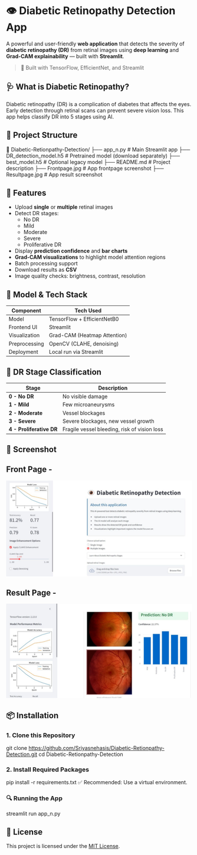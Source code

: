 # 👁️ Diabetic Retinopathy Detection App

A powerful and user-friendly **web application** that detects the severity of **diabetic retinopathy (DR)** from retinal images using **deep learning** and **Grad-CAM explainability** — built with **Streamlit**.

> 🧠 Built with TensorFlow, EfficientNet, and Streamlit

## 🩺 What is Diabetic Retinopathy?

Diabetic retinopathy (DR) is a complication of diabetes that affects the eyes. Early detection through retinal scans can prevent severe vision loss. This app helps classify DR into 5 stages using AI.

## 📁 Project Structure

📁 Diabetic-Retionpathy-Detection/
├── app_n.py # Main Streamlit app
├── DR_detection_model.h5 # Pretrained model (download separately)
├── best_model.h5 # Optional legacy model
├── README.md # Project description
├── Frontpage.jpg # App frontpage screenshot
├── Resultpage.jpg # App result screenshot

## 🚀 Features

- Upload **single** or **multiple** retinal images
- Detect DR stages:
  - No DR
  - Mild
  - Moderate
  - Severe
  - Proliferative DR
- Display **prediction confidence** and **bar charts**
- **Grad-CAM visualizations** to highlight model attention regions
- Batch processing support
- Download results as **CSV**
- Image quality checks: brightness, contrast, resolution

## 🧠 Model & Tech Stack

| Component     | Tech Used                    |
| ------------- | ---------------------------- |
| Model         | TensorFlow + EfficientNetB0  |
| Frontend UI   | Streamlit                    |
| Visualization | Grad-CAM (Heatmap Attention) |
| Preprocessing | OpenCV (CLAHE, denoising)    |
| Deployment    | Local run via Streamlit      |

## 🧪 DR Stage Classification

| Stage                    | Description                                  |
| ------------------------ | -------------------------------------------- |
| **0 - No DR**            | No visible damage                            |
| **1 - Mild**             | Few microaneurysms                           |
| **2 - Moderate**         | Vessel blockages                             |
| **3 - Severe**           | Severe blockages, new vessel growth          |
| **4 - Proliferative DR** | Fragile vessel bleeding, risk of vision loss |

## 📸 Screenshot

## Front Page -

![App frontpage](./Frontpage.jpg)

## Result Page -

![App resultpage](./Resultpage.jpg)

## 📦 Installation

### 1. Clone this Repository

git clone https://github.com/Sriyasnehasis/Diabetic-Retionpathy-Detection.git
cd Diabetic-Retionpathy-Detection

### 2. Install Required Packages

pip install -r requirements.txt
✅ Recommended: Use a virtual environment.

### 🔍 Running the App

streamlit run app_n.py

## 📜 License

This project is licensed under the [MIT License](LICENSE).
